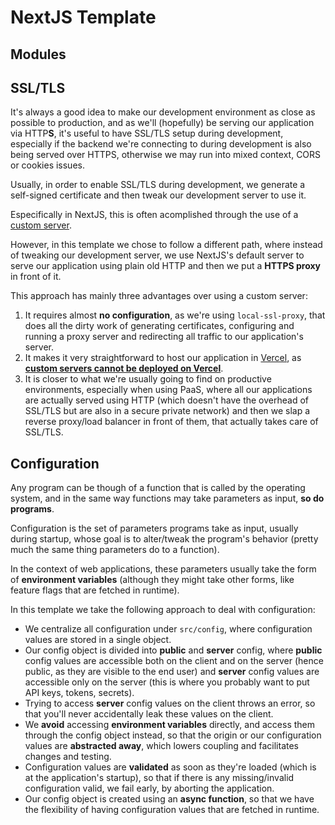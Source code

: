 # NextJS Template

## Modules

## SSL/TLS

It's always a good idea to make our development environment as close as possible to production, and as we'll (hopefully) be serving our application via HTTP**S**, it's useful to have SSL/TLS setup during development, especially if the backend we're connecting to during development is also being served over HTTPS, otherwise we may run into mixed context, CORS or cookies issues.

Usually, in order to enable SSL/TLS during development, we generate a self-signed certificate and then tweak our development server to use it.

Especifically in NextJS, this is often acomplished through the use of a [custom server](https://nextjs.org/docs/advanced-features/custom-server).

However, in this template we chose to follow a different path, where instead of tweaking our development server, we use NextJS's default server to serve our application using plain old HTTP and then we put a **HTTPS proxy** in front of it.

This approach has mainly three advantages over using a custom server:

1. It requires almost **no configuration**, as we're using `local-ssl-proxy`, that does all the dirty work of generating certificates, configuring and running a proxy server and redirecting all traffic to our application's server.
2. It makes it very straightforward to host our application in [Vercel](https://vercel.com/), as [**custom servers cannot be deployed on Vercel**](https://nextjs.org/docs/advanced-features/custom-server).
3. It is closer to what we're usually going to find on productive environments, especially when using PaaS, where all our applications are actually served using HTTP (which doesn't have the overhead of SSL/TLS but are also in a secure private network) and then we slap a reverse proxy/load balancer in front of them, that actually takes care of SSL/TLS.

## Configuration

Any program can be though of a function that is called by the operating system, and in the same way functions may take parameters as input, **so do programs**.

Configuration is the set of parameters programs take as input, usually during startup, whose goal is to alter/tweak the program's behavior (pretty much the same thing parameters do to a function).

In the context of web applications, these parameters usually take the form of **environment variables** (although they might take other forms, like feature flags that are fetched in runtime).

In this template we take the following approach to deal with configuration:

- We centralize all configuration under `src/config`, where configuration values are stored in a single object.
- Our config object is divided into **public** and **server** config, where **public** config values are accessible both on the client and on the server (hence public, as they are visible to the end user) and **server** config values are accessible only on the server (this is where you probably want to put API keys, tokens, secrets).
- Trying to access **server** config values on the client throws an error, so that you'll never accidentally leak these values on the client.
- We **avoid** accessing **environment variables** directly, and access them through the config object instead, so that the origin or our configuration values are **abstracted away**, which lowers coupling and facilitates changes and testing.
- Configuration values are **validated** as soon as they're loaded (which is at the application's startup), so that if there is any missing/invalid configuration valid, we fail early, by aborting the application.
- Our config object is created using an **async function**, so that we have the flexibility of having configuration values that are fetched in runtime.
